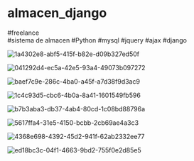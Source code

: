 # almacen_django
#freelance  
#sistema de almacen
#Python
#mysql
#jquery
#ajax
#django




![1a4302e8-abf5-415f-b82e-d09b327ed50f](https://user-images.githubusercontent.com/49767887/167668451-72a4eb64-26b3-4cde-a097-e468cd4a4553.jpg)


![041292d4-ec5a-42e5-93a4-49073b097272](https://user-images.githubusercontent.com/49767887/167668501-3fb822e4-a105-463f-8174-441da61a4c59.jpg)


![baef7c9e-286c-4ba0-a45f-a7d38f9d3ac9](https://user-images.githubusercontent.com/49767887/167668560-d117f73b-d2f3-4cfe-999b-968f5635c57f.jpg)


![1c4c93d5-cbc6-4b0a-8a41-1601549fb596](https://user-images.githubusercontent.com/49767887/167668614-fc359731-ffe6-4216-8b8f-a73563fad098.jpg)


![b7b3aba3-db37-4ab4-80cd-1c08bd88796a](https://user-images.githubusercontent.com/49767887/167668790-23e5ec5c-76f8-48ff-9572-4a68f1d6d7a7.jpg)


![5617ffa4-31e5-4150-bcbb-2cb69ae4a3c3](https://user-images.githubusercontent.com/49767887/167668830-5d9677cb-6e2d-4828-8b59-48024fe508f3.jpg)


![4368e698-4392-45d2-941f-62ab2332ee77](https://user-images.githubusercontent.com/49767887/167668873-6a915795-0379-44e9-87af-e0272ebfec89.jpg)

![ed18bc3c-04f1-4663-9bd2-755f0e2d85e5](https://user-images.githubusercontent.com/49767887/167669144-2c8327cd-f7d0-4e0f-bb44-52c2c0d99d9f.jpg)



